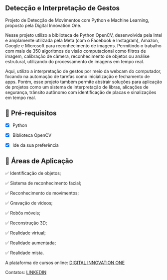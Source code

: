 <h2>
Detecção e Interpretação de Gestos
</h2>

<p> Projeto de Detecção de Movimentos com Python e Machine Learning, proposto pela Digital Innovation One.

Nesse projeto utilizo a biblioteca de Python OpenCV, desenvolvida pela Intel e amplamente utilizada pela Meta (com o Facebook e Instagram), Amazon, Google e Microsoft para reconhecimento de imagens. Permitindo o trabalho com mais de 350 algoritmos de visão computacional como filtros de imagem, calibração de câmera, reconhecimento de objetos ou análise estrutural, utilizando do processamento de imagens em tempo real.

Aqui, utilizo a interpretação de gestos por meio da webcam do computador, focando na automação de tarefas como inicialização e fechamento de apps. Porém, esse projeto também permite abstrair soluções para aplicação de projetos como um sistema de interpretação de libras, alicações de segurança, trânsito autônomo com identificação de placas e sinalizações em tempo real.

<h2>
🛑 Pré-requisitos
</h2>

- [x] Python
- [x] Biblioteca OpenCV
- [x] Ide da sua preferência


<h2>
🛑 Áreas de Aplicação
</h2>

✅ Identificação de objetos; 

✅ Sistema de reconhecimento facial;

✅ Reconhecimento de movimentos;

✅ Gravação de vídeos;

✅ Robôs móveis;

✅ Reconstrução 3D;

✅ Realidade virtual;

✅ Realidade aumentada;

✅ Realidade mista.


A plataforma de cursos online: <a href="https://web.dio.me"> DIGITAL INNOVATION ONE </a>


Contatos: <a href="https://www.linkedin.com/in/nicole-ferreira-929b841a0/"> LINKEDIN </a>

